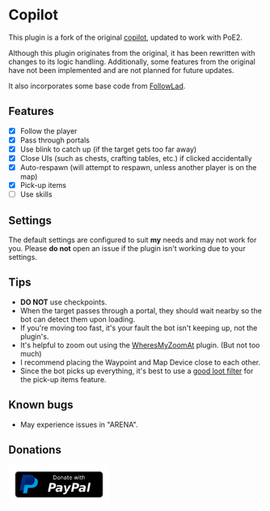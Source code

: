 # Copilot
This plugin is a fork of the original [copilot](https://github.com/totalschaden/copilot), updated to work with PoE2.

Although this plugin originates from the original, it has been rewritten with changes to its logic handling.
Additionally, some features from the original have not been implemented and are not planned for future updates.

It also incorporates some base code from [FollowLad](https://github.com/AlphaCaster/FollowLad).

## Features
- [x] Follow the player
- [x] Pass through portals
- [x] Use blink to catch up (if the target gets too far away)
- [x] Close UIs (such as chests, crafting tables, etc.) if clicked accidentally
- [x] Auto-respawn (will attempt to respawn, unless another player is on the map)
- [x] Pick-up items
- [ ] Use skills

## Settings
The default settings are configured to suit **my** needs and may not work for you.
Please **do not** open an issue if the plugin isn't working due to your settings.

## Tips
- **DO NOT** use checkpoints.
- When the target passes through a portal, they should wait nearby so the bot can detect them upon loading.
- If you're moving too fast, it's your fault the bot isn't keeping up, not the plugin's.
- It's helpful to zoom out using the [WheresMyZoomAt](https://github.com/doubleespressobro/WheresMyZoomAt-PoE2) plugin. (But not too much)
- I recommend placing the Waypoint and Map Device close to each other.
- Since the bot picks up everything, it's best to use a [good loot filter](https://www.filterblade.xyz/?game=Poe2) for the pick-up items feature.

## Known bugs
- May experience issues in "ARENA".

## Donations
<a href="https://www.paypal.com/donate/?hosted_button_id=NX4PVU9B2YFDU">
  <img src="./assets/donate.png" width="200">
</a>